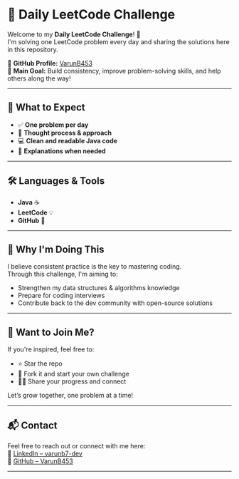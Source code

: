 # 🧠 Daily LeetCode Challenge

Welcome to my **Daily LeetCode Challenge**! 🚀  
I'm solving one LeetCode problem every day and sharing the solutions here in this repository.

📍 **GitHub Profile:** [VarunB453](https://github.com/VarunB453)  
🧩 **Main Goal:** Build consistency, improve problem-solving skills, and help others along the way!

---

## 📅 What to Expect

- ✅ **One problem per day**
- 🧠 **Thought process & approach**
- 💻 **Clean and readable Java code**
- 📝 **Explanations when needed**

---

## 🛠️ Languages & Tools

- **Java** ☕
- **LeetCode** 💡  
- **GitHub** 📁

---

## 📌 Why I'm Doing This

I believe consistent practice is the key to mastering coding.  
Through this challenge, I'm aiming to:

- Strengthen my data structures & algorithms knowledge  
- Prepare for coding interviews  
- Contribute back to the dev community with open-source solutions  

---

## 🙌 Want to Join Me?

If you're inspired, feel free to:

- ⭐ Star the repo  
- 🔄 Fork it and start your own challenge  
- 🧑‍💻 Share your progress and connect  

Let’s grow together, one problem at a time!

---

## 📬 Contact

Feel free to reach out or connect with me here:  
🔗 [LinkedIn – varunb7-dev](https://www.linkedin.com/in/varunb7-dev/)  
🐙 [GitHub – VarunB453](https://github.com/VarunB453)

---
